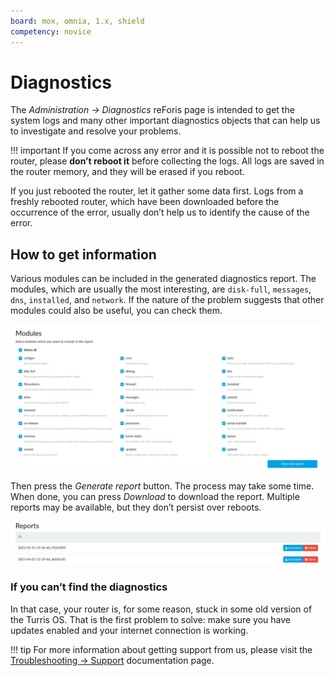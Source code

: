 ```yaml
---
board: mox, omnia, 1.x, shield
competency: novice
---
```


# Diagnostics

The _Administration → Diagnostics_ reForis page is intended to get the system
logs and many other important diagnostics objects that can help us to
investigate and resolve your problems.

!!! important
    If you come across any error and it is possible not to reboot the router,
    please **don’t reboot it** before collecting the logs. All logs are saved in
    the router memory, and they will be erased if you reboot.

If you just rebooted the router, let it gather some data first. Logs from
a freshly rebooted router, which have been downloaded before the occurrence
of the error, usually don’t help us to identify the cause of the error.

## How to get information

Various modules can be included in the generated diagnostics report.
The modules, which are usually the most interesting, are `disk-full`,
`messages`, `dns`, `installed`, and `network`. If the nature of the problem
suggests that other modules could also be useful, you can check them.

![Selection of modules](modules.png)

Then press the _Generate report_ button. The process may take some time.
When done, you can press _Download_ to download the report. Multiple reports
may be available, but they don’t persist over reboots.

![Available reports](reports.png)

### If you can’t find the diagnostics

In that case, your router is, for some reason, stuck in some old version
of the Turris OS. That is the first problem to solve: make sure you have
updates enabled and your internet connection is working.

!!! tip
    For more information about getting support from us, please visit
    the [Troubleshooting → Support](../../support.md) documentation page.
